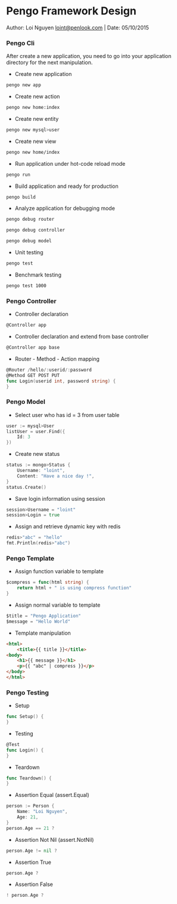 # Pengo Framework Design
Author: Loi Nguyen <loint@penlook.com>  |  Date: 05/10/2015 

### Pengo Cli
After create a new application, you need to go into your application directory for the next manipulation.

+ Create new application

```bash
pengo new app
```

+ Create new action

```bash
pengo new home:index
```

+ Create new entity

```bash
pengo new mysql>user
```

+ Create new view

```bash
pengo new home/index
```

+ Run application under hot-code reload mode

```bash
pengo run
```

+ Build application and ready for production

```bash
pengo build
```

+ Analyze application for debugging mode

```bash
pengo debug router
```
```bash
pengo debug controller
```
```bash
pengo debug model
```

+ Unit testing

```bash
pengo test
```

+ Benchmark testing

```bash
pengo test 1000
```

### Pengo Controller

+ Controller declaration
```go
@Controller app
```

+ Controller declaration and extend from base controller

```go
@Controller app base
```

+ Router - Method - Action mapping

```go
@Router /hello/:userid/:password
@Method GET POST PUT
func Login(userid int, password string) {
}
```

### Pengo Model

+ Select user who has id = 3 from user table

```go
user := mysql>User 
listUser = user.Find({
	Id: 3
})
```

+ Create new status

```go
status := mongo>Status {
	Username: "loint",
	Content: "Have a nice day !",
}
status.Create()
```

+ Save login information using session

```go
session>Username = "loint"
session>Login = true 
```

+ Assign and retrieve dynamic key with redis

```go
redis>"abc" = "hello"
fmt.Println(redis>"abc")
```

### Pengo Template

+ Assign function variable to template

```go
$compress = func(html string) {
	return html + " is using compress function"
}
```

+ Assign normal variable to template

```go
$title = "Pengo Application"	
$message = "Hello World"
```

+ Template manipulation

```html
<html>
	<title>{{ title }}</title>
<body>
	<h1>{{ message }}</h1>
	<p>{{ "abc" | compress }}</p>	
</body>
</html>
```

### Pengo Testing

+ Setup

```go
func Setup() {
}
```

+ Testing

```go
@Test
func Login() {
}
```

+ Teardown

```go
func Teardown() {
}
```

+ Assertion Equal (assert.Equal)

```go
person := Person {
	Name: "Loi Nguyen",
	Age: 21,
}
person.Age == 21 ?
```

+ Assertion Not Nil (assert.NotNil)

```go
person.Age != nil ?
```

+ Assertion True

```go
person.Age ?
```

+ Assertion False

```go
! person.Age ?
```

